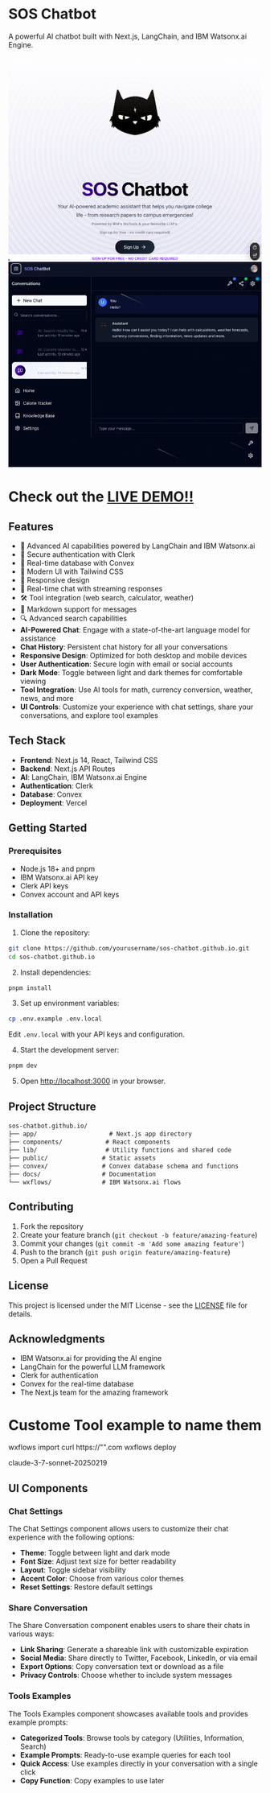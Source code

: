 # SOS Chatbot

A powerful AI chatbot built with Next.js, LangChain, and IBM Watsonx.ai Engine.

![Project Screenshot](public/images/project-screenshot.png)
![Chatbot Screenshot](public/images/project-chatbot-screenshot.png)

# Check out the [**LIVE DEMO**!!](https://sos-chatbot-github-io-bgmloop-bgmloops-projects.vercel.app)

## Features

- 🤖 Advanced AI capabilities powered by LangChain and IBM Watsonx.ai
- 🔐 Secure authentication with Clerk
- 💾 Real-time database with Convex
- 🎨 Modern UI with Tailwind CSS
- 📱 Responsive design
- 🔄 Real-time chat with streaming responses
- 🛠️ Tool integration (web search, calculator, weather)
- 📝 Markdown support for messages
- 🔍 Advanced search capabilities
- **AI-Powered Chat**: Engage with a state-of-the-art language model for assistance
- **Chat History**: Persistent chat history for all your conversations
- **Responsive Design**: Optimized for both desktop and mobile devices
- **User Authentication**: Secure login with email or social accounts
- **Dark Mode**: Toggle between light and dark themes for comfortable viewing
- **Tool Integration**: Use AI tools for math, currency conversion, weather, news, and more
- **UI Controls**: Customize your experience with chat settings, share your conversations, and explore tool examples

## Tech Stack

- **Frontend**: Next.js 14, React, Tailwind CSS
- **Backend**: Next.js API Routes
- **AI**: LangChain, IBM Watsonx.ai Engine
- **Authentication**: Clerk
- **Database**: Convex
- **Deployment**: Vercel

## Getting Started

### Prerequisites

- Node.js 18+ and pnpm
- IBM Watsonx.ai API key
- Clerk API keys
- Convex account and API keys

### Installation

1. Clone the repository:
```bash
git clone https://github.com/yourusername/sos-chatbot.github.io.git
cd sos-chatbot.github.io
```

2. Install dependencies:
```bash
pnpm install
```

3. Set up environment variables:
```bash
cp .env.example .env.local
```
Edit `.env.local` with your API keys and configuration.

4. Start the development server:
```bash
pnpm dev
```

5. Open [http://localhost:3000](http://localhost:3000) in your browser.

## Project Structure

```
sos-chatbot.github.io/
├── app/                    # Next.js app directory
├── components/            # React components
├── lib/                   # Utility functions and shared code
├── public/               # Static assets
├── convex/               # Convex database schema and functions
├── docs/                 # Documentation
└── wxflows/              # IBM Watsonx.ai flows
```

## Contributing

1. Fork the repository
2. Create your feature branch (`git checkout -b feature/amazing-feature`)
3. Commit your changes (`git commit -m 'Add some amazing feature'`)
4. Push to the branch (`git push origin feature/amazing-feature`)
5. Open a Pull Request

## License

This project is licensed under the MIT License - see the [LICENSE](LICENSE) file for details.

## Acknowledgments

- IBM Watsonx.ai for providing the AI engine
- LangChain for the powerful LLM framework
- Clerk for authentication
- Convex for the real-time database
- The Next.js team for the amazing framework

# Custome Tool example to name them
wxflows import curl https://"".com
wxflows deploy

claude-3-7-sonnet-20250219

## UI Components

### Chat Settings

The Chat Settings component allows users to customize their chat experience with the following options:

- **Theme**: Toggle between light and dark mode
- **Font Size**: Adjust text size for better readability
- **Layout**: Toggle sidebar visibility
- **Accent Color**: Choose from various color themes
- **Reset Settings**: Restore default settings

### Share Conversation

The Share Conversation component enables users to share their chats in various ways:

- **Link Sharing**: Generate a shareable link with customizable expiration
- **Social Media**: Share directly to Twitter, Facebook, LinkedIn, or via email
- **Export Options**: Copy conversation text or download as a file
- **Privacy Controls**: Choose whether to include system messages

### Tools Examples

The Tools Examples component showcases available tools and provides example prompts:

- **Categorized Tools**: Browse tools by category (Utilities, Information, Search)
- **Example Prompts**: Ready-to-use example queries for each tool
- **Quick Access**: Use examples directly in your conversation with a single click
- **Copy Function**: Copy examples to use later
